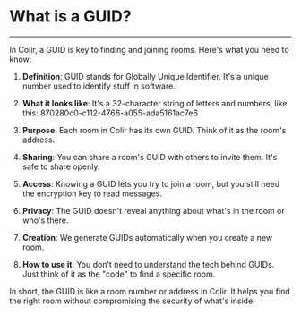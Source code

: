 # What is a GUID?

---

In Colir, a GUID is key to finding and joining rooms. Here's what you need to know:

1. **Definition**: GUID stands for Globally Unique Identifier. It's a unique number used to identify stuff in software.

2. **What it looks like**: It's a 32-character string of letters and numbers, like this: 870280c0-c112-4766-a055-ada5161ac7e6

3. **Purpose**: Each room in Colir has its own GUID. Think of it as the room's address.

4. **Sharing**: You can share a room's GUID with others to invite them. It's safe to share openly.

5. **Access**: Knowing a GUID lets you try to join a room, but you still need the encryption key to read messages.

6. **Privacy**: The GUID doesn't reveal anything about what's in the room or who's there.

7. **Creation**: We generate GUIDs automatically when you create a new room.

8. **How to use it**: You don't need to understand the tech behind GUIDs. Just think of it as the "code" to find a specific room.

In short, the GUID is like a room number or address in Colir. It helps you find the right room without compromising the security of what's inside.